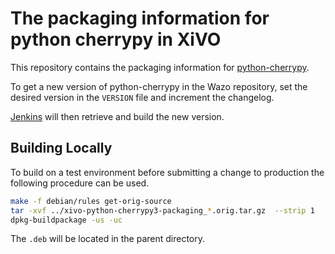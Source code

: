 # The packaging information for python cherrypy in XiVO

This repository contains the packaging information for
[python-cherrypy](https://github.com/cherrypy/cherrypy).

To get a new version of python-cherrypy in the Wazo repository, set the
desired version in the `VERSION` file and increment the changelog.

[Jenkins](jenkins.wazo.community) will then retrieve and build the new version.


## Building Locally

To build on a test environment before submitting a change to production the following procedure can be used.

```sh
make -f debian/rules get-orig-source
tar -xvf ../xivo-python-cherrypy3-packaging_*.orig.tar.gz  --strip 1
dpkg-buildpackage -us -uc
```
The `.deb` will be located in the parent directory.
